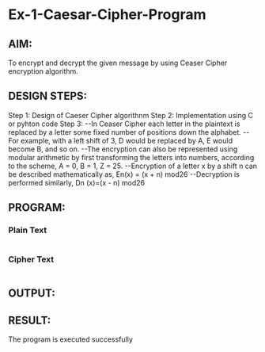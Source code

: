 # Ex-1-Caesar-Cipher-Program

## AIM:
To encrypt and decrypt the given message by using Ceaser Cipher encryption algorithm.

## DESIGN STEPS:
Step 1: Design of Caeser Cipher algorithnm
Step 2: Implementation using C or pyhton code
Step 3: 
  --In Ceaser Cipher each letter in the plaintext is replaced by a letter some fixed number of positions down the alphabet.
  --For example, with a left shift of 3, D would be replaced by A, E would become B, and so on. 
  --The encryption can also be represented using modular arithmetic by first transforming the letters into numbers, according to the scheme, A = 0, B = 1, Z = 25.
  --Encryption of a letter x by a shift n can be described mathematically as, En(x) = (x + n) mod26
  --Decryption is performed similarly, Dn (x)=(x - n) mod26

## PROGRAM:
### Plain Text
```

```
### Cipher Text
```

```
## OUTPUT:


## RESULT:
The program is executed successfully
